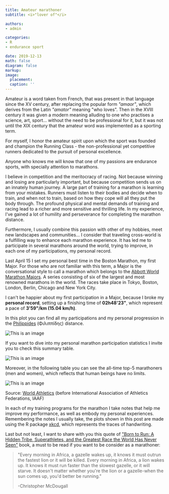 ```yaml
---
title: Amateur marathoner
subtitle: <i>"lover of"</i>

authors:
- admin

categories:
- R
- endurance sport

date: 2019-12-13
math: false
diagram: false
markup: 
image:
  placement: 
  caption: ''
---
```


Amateur is a word taken from French, that was present in that language since the XV century, after replacing the popular form <i>"amaor"</i>, which derives from the Latin <i>"amator"</i> meaning "who loves".
Then in the XVIII century it was given a modern meaning alluding to one who practises a science, art, sport... without the need to be professional for it, but it was not until the XIX century that the amateur word was implemented as a sporting term.

For myself, I honor the amateur spirit upon which the sport was founded and champion the Running Class - the non-professional yet competitive runners dedicated to the pursuit of personal excellence.

Anyone who knows me will know that one of my passions are endurance sports, with specially attention to marathons. 

I believe in competition and the meritocracy of racing. Not because winning and losing are particularly important, but because competition sends us on an innately human journey. A large part of training for a marathon is learning from your mistakes. Runners must listen to their bodies and decide when to train, and when not to train, based on how they cope will all they put the body through. The profound physical and mental demands of training and racing lead to a richer and more sensitive and thrilling life. In my experience, I've gained a lot of humility and perseverance for completing the marathon distance. 

Furthermore, I usually combine this passion with other of my hobbies, meet new landscapes and communities... I consider that traveling cross-world is a fulfilling way to enhance each marathon experience. It has led me to participate in several marathons around the world, trying to improve, in each one of my participations, my personal record. 

Last April 15 I set my personal best time in the Boston Marathon, my first Major. For those who are not familiar with this term, a Major is the conversational style to call a marathon which belongs to the <a href="https://www.worldmarathonmajors.com/" target="_blank">Abbott World Marathon Majors</a>. A series consisting of six of the largest and most renowned marathons in the world. The races take place in Tokyo, Boston, London, Berlin, Chicago and New York City.

I can't be happier about my first participation in a Major, because I broke my <strong>personal record</strong>, setting up a finishing time of <strong>02h48'23"</strong>, which represent a pace of <strong>3'59"/km (15.04 km/h)</strong>.

In this plot you can find all my participations and my personal progression in the <a href="https://en.wikipedia.org/wiki/Pheidippides" target="_blank">Philippides</a> (&Phi;&iota;&lambda;&iota;&pi;&pi;&iacute;&delta;&eta;&sigmaf;) distance.

![This is an image](/img/RScatterPlot_MarathonParticipations.png)

If you want to dive into my personal marathon participation statistics I invite you to check this summary table.

![This is an image](/img/RTablePlot_MarathonParticipations.png)

Moreover, in the following table you can see the all-time top-5 marathoners (men and women), which reflects that human beings have no limits.

![This is an image](/img/RTablePlotAthletes_MarathonParticipations.png)
<figcaption>
Source: <a href="https://www.worldathletics.org/" target="_blank">World Athletics</a> (before International Association of Athletics Federations, IAAF)
</figcaption>

In each of my training programs for the marathon I take notes that help me improve my performance, as well as embody my personal experiences. Remembering the notes I usually take, the plots shown in this post are made using the R package <a href="https://CRAN.R-project.org/package=xkcd" target="_blank">xkcd</a>, which represents the traces of handwriting.


Last but not least, I want to share with you this quote of <a href="https://archive.org/details/borntorunhiddent00mcdo" target="_blank">"Born to Run: A Hidden Tribe, Superathletes, and the Greatest Race the World Has Never Seen"</a> book, a must to be read if you want to be consider as a marathoner:

<blockquote>
  <p>
"Every morning in Africa, a gazelle wakes up, it knows it must outrun the fastest lion or it will be killed. 
Every morning in Africa, a lion wakes up. 
It knows it must run faster than the slowest gazelle, or it will starve. 
It doesn't matter whether you're the lion or a gazelle-when the sun comes up, you'd better be running." 
  </p>
-Christopher McDougall
</blockquote>

